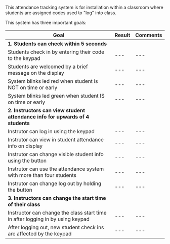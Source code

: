 This attendance tracking system is for installation within a classroom where students are assigned codes used to "log" into class. 

This system has three important goals:

| Goal | Result | Comments
| --- | --- | --- |
| **1. Students can check within 5 seconds** |
| Students check in by entering their code to the keypad | --- | --- |
| Students are welcomed by a brief message on the display | --- | --- |
| System blinks led red when student is NOT on time or early | --- | --- |
| System blinks led green when student IS on time or early | --- | --- |
| **2. Instructors can view student attendance info for upwards of 4 students** |
| Instrutor can log in using the keypad | --- | --- |
| Instrutor can view in student attendance info on display | --- | --- |
| Instrutor can change visible student info using the button | --- | --- |
| Instrutor can use the attendance system with more than four students | --- | --- |
| Instrutor can change log out by holding the button | --- | --- |
| **3. Instructors can change the start time of their class** |
| Instructor can change the class start time in after logging in by using keypad | --- | --- |
| After logging out, new student check ins are affected by the keypad | --- | --- |


